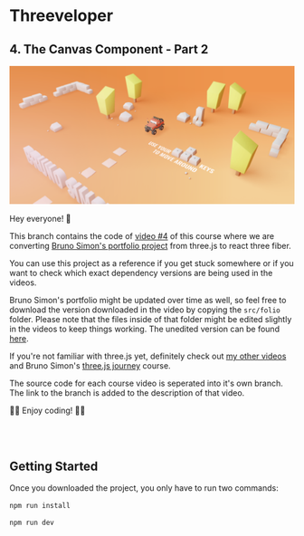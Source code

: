 # Threeveloper

## 4. The Canvas Component - Part 2

![Portfolio](./portfolio.png)

Hey everyone! 👋

This branch contains the code of [video #4](https://youtu.be/duGht1inRjY) of this course where we are converting [Bruno Simon's portfolio project](https://bruno-simon.com/) from three.js to react three fiber.

You can use this project as a reference if you get stuck somewhere or if you want to check which exact dependency versions are being used in the videos.

Bruno Simon's portfolio might be updated over time as well, so feel free to download the version downloaded in the video by copying the `src/folio` folder. Please note that the files inside of that folder might be edited slightly in the videos to keep things working. The unedited version can be found [here](https://github.com/sjoerdvanBommel/threeveloper/tree/011-bruno-simon-portfolio-introduction/src/folio).

If you're not familiar with three.js yet, definitely check out [my other videos](https://www.youtube.com/channel/UC74yl2lsr6zF9RENwXrEkpw/) and Bruno Simon's [three.js journey](https://threejs-journey.com/) course.

The source code for each course video is seperated into it's own branch. The link to the branch is added to the description of that video.

👩‍💻 Enjoy coding! 👨‍💻

<br/><br/>

## Getting Started

Once you downloaded the project, you only have to run two commands:

```
npm run install
```

```
npm run dev
```
